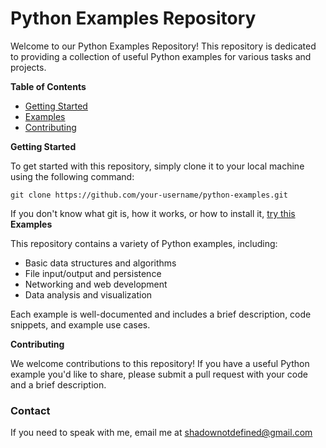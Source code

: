 # Python Examples Repository

Welcome to our Python Examples Repository! This repository is dedicated to providing a collection of useful Python examples for various tasks and projects.

**Table of Contents**

* [Getting Started](#getting-started)
* [Examples](#examples)
* [Contributing](#contributing)

**Getting Started**

To get started with this repository, simply clone it to your local machine using the following command:
```
git clone https://github.com/your-username/python-examples.git
```

If you don't know what git is, how it works, or how to install it, [try this](https://git-scm.com/book/en/v2/Getting-Started-Installing-Git)
**Examples**

This repository contains a variety of Python examples, including:

* Basic data structures and algorithms
* File input/output and persistence
* Networking and web development
* Data analysis and visualization

Each example is well-documented and includes a brief description, code snippets, and example use cases.

**Contributing**

We welcome contributions to this repository! If you have a useful Python example you'd like to share, please submit a pull request with your code and a brief description.

### Contact

If you need to speak with me, email me at shadownotdefined@gmail.com